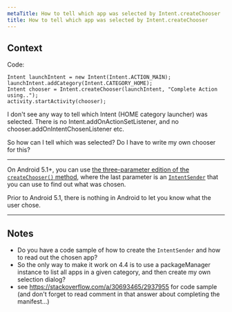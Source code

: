```yaml
---
metaTitle: How to tell which app was selected by Intent.createChooser
title: How to tell which app was selected by Intent.createChooser
---
```


## Context

Code:



```
Intent launchIntent = new Intent(Intent.ACTION_MAIN);
launchIntent.addCategory(Intent.CATEGORY_HOME);
Intent chooser = Intent.createChooser(launchIntent, "Complete Action using..");
activity.startActivity(chooser);

```

I don't see any way to tell which Intent (HOME category launcher) was selected. There is no Intent.addOnActionSetListener, and no chooser.addOnIntentChosenListener etc. 


So how can I tell which was selected? Do I have to write my own chooser for this?



---

On Android 5.1+, you can use [the three-parameter edition of the `createChooser()` method](https://developer.android.com/reference/android/content/Intent.html#createChooser(android.content.Intent,%20java.lang.CharSequence,%20android.content.IntentSender)), where the last parameter is an [`IntentSender`](https://developer.android.com/reference/android/content/IntentSender.html) that you can use to find out what was chosen.


Prior to Android 5.1, there is nothing in Android to let you know what the user chose.



---

## Notes

-  Do you have a code sample of how to create the `IntentSender` and how to read out the chosen app?
- So the only way to make it work on 4.4 is to use a packageManager  instance to list all apps in a given category, and then create my own selection dialog?
- see https://stackoverflow.com/a/30693465/2937955 for code sample (and don't forget to read comment in that answer about completing the manifest...)
